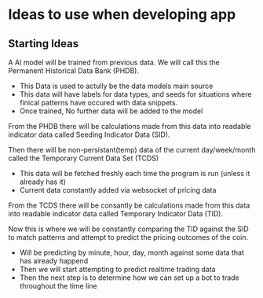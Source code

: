 # Ideas to use when developing app

## Starting Ideas

A AI model will be trained from previous data. We will call this the Permanent Historical Data Bank (PHDB).

- This Data is used to actully be the data models main source
- This data will have labels for data types, and seeds for situations where finical patterns have occured with data snippets.
- Once trained, No further data will be added to the model

From the PHDB there will be calculations made from this data into readable indicator data called Seeding Indicator Data (SID).

Then there will be non-persistant(temp) data of the current day/week/month called the Temporary Current Data Set (TCDS)

- This data will be fetched freshly each time the program is run (unless it already has it)
- Current data constantly added via websocket of pricing data

From the TCDS there will be consantly be calculations made from this data into readable indicator data called Temporary Indicator Data (TID).

Now this is where we will be constantly comparing the TID against the SID to match patterns and attempt to predict the pricing outcomes of the coin.

- Will be predicting by minute, hour, day, month against some data that has already happend
- Then we will start attempting to predict realtime trading data
- Then the next step is to determine how we can set up a bot to trade throughout the time line
